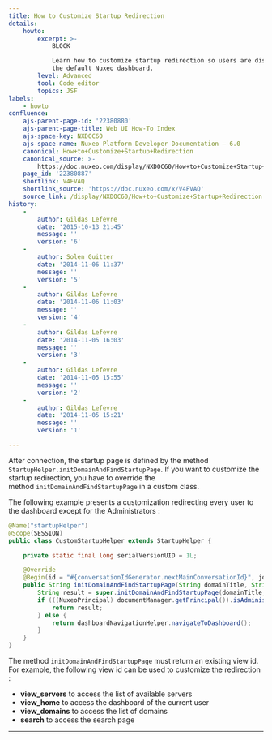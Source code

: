 ```yaml
---
title: How to Customize Startup Redirection
details:
    howto:
        excerpt: >-
            BLOCK

            Learn how to customize startup redirection so users are displayed
            the default Nuxeo dashboard.
        level: Advanced
        tool: Code editor
        topics: JSF
labels:
    - howto
confluence:
    ajs-parent-page-id: '22380880'
    ajs-parent-page-title: Web UI How-To Index
    ajs-space-key: NXDOC60
    ajs-space-name: Nuxeo Platform Developer Documentation — 6.0
    canonical: How+to+Customize+Startup+Redirection
    canonical_source: >-
        https://doc.nuxeo.com/display/NXDOC60/How+to+Customize+Startup+Redirection
    page_id: '22380887'
    shortlink: V4FVAQ
    shortlink_source: 'https://doc.nuxeo.com/x/V4FVAQ'
    source_link: /display/NXDOC60/How+to+Customize+Startup+Redirection
history:
    - 
        author: Gildas Lefevre
        date: '2015-10-13 21:45'
        message: ''
        version: '6'
    - 
        author: Solen Guitter
        date: '2014-11-06 11:37'
        message: ''
        version: '5'
    - 
        author: Gildas Lefevre
        date: '2014-11-06 11:03'
        message: ''
        version: '4'
    - 
        author: Gildas Lefevre
        date: '2014-11-05 16:03'
        message: ''
        version: '3'
    - 
        author: Gildas Lefevre
        date: '2014-11-05 15:55'
        message: ''
        version: '2'
    - 
        author: Gildas Lefevre
        date: '2014-11-05 15:21'
        message: ''
        version: '1'

---
```

After connection, the startup page is defined by the method `StartupHelper.initDomainAndFindStartupPage`. If you want to customize the startup redirection, you have to override the method&nbsp;`initDomainAndFindStartupPage` in a custom class.

The following example presents a customization redirecting every user to the dashboard except for the Administrators :

```java
@Name("startupHelper")
@Scope(SESSION)
public class CustomStartupHelper extends StartupHelper {

    private static final long serialVersionUID = 1L;

    @Override
    @Begin(id = "#{conversationIdGenerator.nextMainConversationId}", join = true)
    public String initDomainAndFindStartupPage(String domainTitle, String viewId) {
        String result = super.initDomainAndFindStartupPage(domainTitle, viewId);
        if (((NuxeoPrincipal) documentManager.getPrincipal()).isAdministrator()) {
            return result;
        } else {
            return dashboardNavigationHelper.navigateToDashboard();
        }
    } 
}

```

The method&nbsp;`initDomainAndFindStartupPage` must return an existing view id. For example, the following view id can be used to customize the redirection :

*   **view_servers** to access the list of available servers
*   **view_home** to access the dashboard of the current user
*   **view_domains** to access the list of domains
*   **search** to access the search page

* * *

&nbsp;